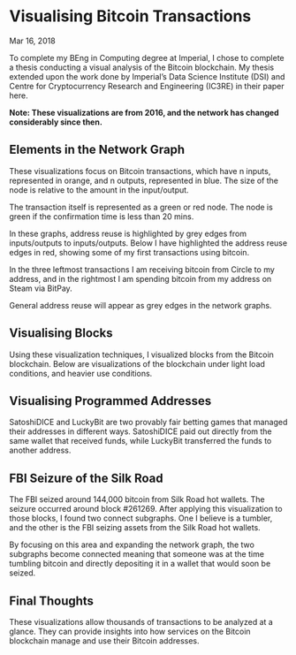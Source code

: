 # Visualising Bitcoin Transactions

Mar 16, 2018

To complete my BEng in Computing degree at Imperial, I chose to complete a thesis conducting a visual analysis of the Bitcoin blockchain. My thesis extended upon the work done by Imperial’s Data Science Institute (DSI) and Centre for Cryptocurrency Research and Engineering (IC3RE) in their paper here.

**Note: These visualizations are from 2016, and the network has changed considerably since then.**

## Elements in the Network Graph

These visualizations focus on Bitcoin transactions, which have n inputs, represented in orange, and n outputs, represented in blue. The size of the node is relative to the amount in the input/output.

The transaction itself is represented as a green or red node. The node is green if the confirmation time is less than 20 mins.

In these graphs, address reuse is highlighted by grey edges from inputs/outputs to inputs/outputs. Below I have highlighted the address reuse edges in red, showing some of my first transactions using bitcoin.

In the three leftmost transactions I am receiving bitcoin from Circle to my address, and in the rightmost I am spending bitcoin from my address on Steam via BitPay.

General address reuse will appear as grey edges in the network graphs.

## Visualising Blocks

Using these visualization techniques, I visualized blocks from the Bitcoin blockchain. Below are visualizations of the blockchain under light load conditions, and heavier use conditions.

## Visualising Programmed Addresses

SatoshiDICE and LuckyBit are two provably fair betting games that managed their addresses in different ways.
SatoshiDICE paid out directly from the same wallet that received funds, while LuckyBit transferred the funds to another address.

## FBI Seizure of the Silk Road

The FBI seized around 144,000 bitcoin from Silk Road hot wallets. The seizure occurred around block #261269. After applying this visualization to those blocks, I found two connect subgraphs. One I believe is a tumbler, and the other is the FBI seizing assets from the Silk Road hot wallets.

By focusing on this area and expanding the network graph, the two subgraphs become connected meaning that someone was at the time tumbling bitcoin and directly depositing it in a wallet that would soon be seized.

## Final Thoughts

These visualizations allow thousands of transactions to be analyzed at a glance. They can provide insights into how services on the Bitcoin blockchain manage and use their Bitcoin addresses.
